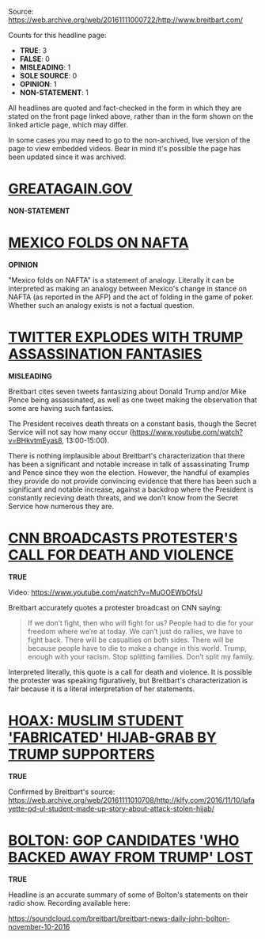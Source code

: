 Source: https://web.archive.org/web/20161111000722/http://www.breitbart.com/

Counts for this headline page:

 * **TRUE**: 3
 * **FALSE**: 0
 * **MISLEADING**: 1
 * **SOLE SOURCE**: 0
 * **OPINION**: 1
 * **NON-STATEMENT**: 1

All headlines are quoted and fact-checked in the form in which they are stated on the front page linked above, rather than in the form shown on the linked article page, which may differ.

In some cases you may need to go to the non-archived, live version of the page to view embedded videos. Bear in mind it's possible the page has been updated since it was archived.

# [GREATAGAIN.GOV](https://web.archive.org/web/20161111000947/http://www.breitbart.com/2016-presidential-race/2016/11/10/donald-trump-rolls-transition-team-website-twitter/)

**NON-STATEMENT**

# [MEXICO FOLDS ON NAFTA](https://web.archive.org/web/20161111001006/http://www.breitbart.com/border/2016/11/10/mexico-backtracks-willing-talk-nafta-trump/)

**OPINION**

"Mexico folds on NAFTA" is a statement of analogy. Literally it can be interpreted as making an analogy between Mexico's change in stance on NAFTA (as reported in the AFP) and the act of folding in the game of poker. Whether such an analogy exists is not a factual question.

# [TWITTER EXPLODES WITH TRUMP ASSASSINATION FANTASIES](https://web.archive.org/web/20161111001026/http://www.breitbart.com/2016-presidential-race/2016/11/10/twitter-explodes-donald-trump-assassination-fantasies/)

**MISLEADING**

Breitbart cites seven tweets fantasizing about Donald Trump and/or Mike Pence being assassinated, as well as one tweet making the observation that some are having such fantasies.

The President receives death threats on a constant basis, though the Secret Service will not say how many occur (https://www.youtube.com/watch?v=BHkvtmEyas8, 13:00-15:00).

There is nothing implausible about Breitbart's characterization that there has been a significant and notable increase in talk of assassinating Trump and Pence since they won the election. However, the handful of examples they provide do not provide convincing evidence that there has been such a significant and notable increase, against a backdrop where the President is constantly recieving death threats, and we don't know from the Secret Service how numerous they are.

# [CNN BROADCASTS PROTESTER'S CALL FOR DEATH AND VIOLENCE](https://web.archive.org/web/20161111001048/http://www.breitbart.com/video/2016/11/10/anti-trump-protester-calls-death-violence-cnn/)

**TRUE**

Video: https://www.youtube.com/watch?v=MuOOEWbOfsU

Breitbart accurately quotes a protester broadcast on CNN saying:

> If we don’t fight, then who will fight for us? People had to die for your freedom where we’re at today. We can’t just do rallies, we have to fight back. There will be casualties on both sides. There will be because people have to die to make a change in this world. Trump, enough with your racism. Stop splitting families. Don’t split my family.

Interpreted literally, this quote is a call for death and violence. It is possible the protester was speaking figuratively, but Breitbart's characterization is fair because it is a literal interpretation of her statements.

# [HOAX: MUSLIM STUDENT 'FABRICATED' HIJAB-GRAB BY TRUMP SUPPORTERS](https://web.archive.org/web/20161111001111/http://www.breitbart.com/texas/2016/11/10/police-muslim-student-fabricated-hijab-grab-trump-supporters/)

**TRUE**

Confirmed by Breitbart's source: https://web.archive.org/web/20161111010708/http://klfy.com/2016/11/10/lafayette-pd-ul-student-made-up-story-about-attack-stolen-hijab/

# [BOLTON: GOP CANDIDATES 'WHO BACKED AWAY FROM TRUMP' LOST](https://web.archive.org/web/20161111001131/http://www.breitbart.com/radio/2016/11/10/bolton-republican-candidates-backed-away-trump-lost/)

**TRUE**

Headline is an accurate summary of some of Bolton's statements on their radio show. Recording available here:

https://soundcloud.com/breitbart/breitbart-news-daily-john-bolton-november-10-2016
